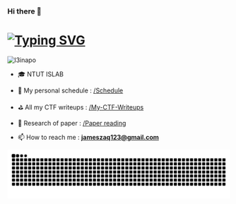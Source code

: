 ### Hi there 👋

# [![Typing SVG](https://readme-typing-svg.herokuapp.com?font=Fira+Code&size=21&pause=1000&color=4929F7&background=FFFFFF00&repeat=false&width=435&lines=%E2%9C%A8Welcome+to+l3obo's+GitHub+%E2%9C%A8)](https://git.io/typing-svg)

<p align="left"> <img src="https://komarev.com/ghpvc/?username=mhd-ashmal38&label=Profile%20views&color=0e75b6&style=flat" alt="l3inapo" /> </p>

- 🎓 NTUT ISLAB

- 🎯 My personal schedule : [/Schedule](https://github.com/l3inapo/Schedule)

- ⛳ All my CTF writeups : [/My-CTF-Writeups](https://github.com/l3inapo/All_my_writeup) 

- 📝 Research of paper : [/Paper reading](https://github.com/l3inapo/ML-paper-reading)

- 📫 How to reach me : **jameszaq123@gmail.com**

![snake gif](https://raw.githubusercontent.com/l3inapo/l3inapo/output/github-contribution-grid-snake.svg)
<!--
**l3inapo/l3inapo** is a ✨ _special_ ✨ repository because its `README.md` (this file) appears on your GitHub profile.

Here are some ideas to get you started:

- 🔭 I’m currently working on ...
- 🌱 I’m currently learning ...
- 👯 I’m looking to collaborate on ...
- 🤔 I’m looking for help with ...
- 💬 Ask me about ...
- 📫 How to reach me: ...
- 😄 Pronouns: ...
- ⚡ Fun fact: ...
-->
